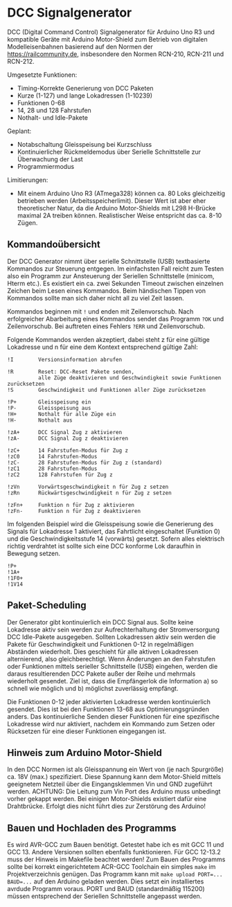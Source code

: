 # DCC Signalgenerator
DCC (Digital Command Control) Signalgenerator für Arduino Uno R3 und kompatible Geräte mit Arduino Motor-Shield zum Betrieb von digitalen Modelleisenbahnen basierend auf den Normen der https://railcommunity.de, insbesondere den Normen RCN-210, RCN-211 und RCN-212.

Umgesetzte Funktionen:
- Timing-Korrekte Generierung von DCC Paketen
- Kurze (1-127) und lange Lokadressen (1-10239)
- Funktionen 0-68
- 14, 28 und 128 Fahrstufen
- Nothalt- und Idle-Pakete

Geplant:
- Notabschaltung Gleisspeisung bei Kurzschluss
- Kontinuierlicher Rückmeldemodus über Serielle Schnittstelle zur Überwachung
  der Last
- Programmiermodus

Limitierungen:
- Mit einem Arduino Uno R3 (ATmega328) können ca. 80 Loks gleichzeitig betrieben werden (Arbeitsspeicherlimit). Dieser Wert ist aber eher theoretischer Natur, da die Arduino Motor-Shields mit L298 H-Brücke maximal 2A treiben können. Realistischer Weise entspricht das ca. 8-10 Zügen.

## Kommandoübersicht
Der DCC Generator nimmt über serielle Schnittstelle (USB) textbasierte
Kommandos zur Steuerung entgegen. Im einfachsten Fall reicht zum Testen also
ein Programm zur Ansteuerung der Seriellen Schnittstelle
(minicom, Hterm etc.). Es existiert ein ca. zwei Sekunden Timeout zwischen einzelnen Zeichen beim Lesen eines Kommandos. Beim händischen Tippen von Kommandos sollte man sich daher nicht all zu viel Zeit lassen.

Kommandos beginnen mit `!` und enden mit Zeilenvorschub.
Nach erfolgreicher Abarbeitung eines Kommandos sendet das Programm `?OK` und Zeilenvorschub.
Bei auftreten eines Fehlers `?ERR` und Zeilenvorschub.

Folgende Kommandos werden akzeptiert, dabei steht z für eine gültige Lokadresse und n für eine dem Kontext entsprechend gültige Zahl:

    !I        Versionsinformation abrufen

    !R        Reset: DCC-Reset Pakete senden,
              alle Züge deaktivieren und Geschwindigkeit sowie Funktionen zurücksetzen
    !S        Geschwindigkeit und Funktionen aller Züge zurücksetzen

    !P+       Gleisspeisung ein
    !P-       Gleisspeisung aus
    !H+       Nothalt für alle Züge ein
    !H-       Nothalt aus

    !zA+      DCC Signal Zug z aktivieren
    !zA-      DCC Signal Zug z deaktivieren

    !zC+      14 Fahrstufen-Modus für Zug z
    !zC0      14 Fahrstufen-Modus
    !zC-      28 Fahrstufen-Modus für Zug z (standard)
    !zC1      28 Fahrstufen-Modus
    !zC2      128 Fahrstufen für Zug z

    !zVn      Vorwärtsgeschwindigkeit n für Zug z setzen
    !zRn      Rückwärtsgeschwindigkeit n für Zug z setzen

    !zFn+     Funktion n für Zug z aktivieren
    !zFn-     Funktion n für Zug z deaktivieren

Im folgenden Beispiel wird die Gleisspeisung sowie die Generierung des Signals für Lokadresse 1 aktiviert, das Fahrtlicht eingeschaltet (Funktion 0) und die Geschwindigkeitsstufe 14 (vorwärts) gesetzt. Sofern alles elektrisch richtig verdrahtet ist sollte sich eine DCC konforme Lok daraufhin in Bewegung setzen.

    !P+
    !1A+
    !1F0+
    !1V14


## Paket-Scheduling
Der Generator gibt kontinuierlich ein DCC Signal aus. Sollte keine Lokadresse aktiv sein werden zur Aufrechterhaltung der Stromversorgung DCC Idle-Pakete ausgegeben. Sollten Lokadressen aktiv sein werden die Pakete für Geschwindigkeit und Funktionen 0-12 in regelmäßigen Abständen wiederholt. Dies geschieht für alle aktiven Lokadressen alternierend, also gleichberechtigt. Wenn Änderungen an den Fahrstufen oder Funktionen mittels serieller Schnittstelle (USB) eingehen, werden die daraus resultierenden DCC Pakete außer der Reihe und mehrmals wiederholt gesendet. Ziel ist, dass die Empfängerlok die Information a) so schnell wie möglich und b) möglichst zuverlässig empfängt.

Die Funktionen 0-12 jeder aktivierten Lokadresse werden kontinuierlich gesendet. Dies ist bei den Funktionen 13-68 aus Optimierungsgründen anders. Das kontinuierliche Senden dieser Funktionen für eine spezifische Lokadresse wird nur aktiviert, nachdem ein Kommando zum Setzen oder Rücksetzen für eine dieser Funktionen eingegangen ist.


## Hinweis zum Arduino Motor-Shield
In den DCC Normen ist als Gleisspannung ein Wert von (je nach Spurgröße) ca. 18V (max.) spezifiziert. Diese Spannung kann dem Motor-Shield mittels geeignetem Netzteil über die Eingangsklemmen Vin und GND zugeführt werden. ACHTUNG: Die Leitung zum Vin Port des Arduino muss unbedingt vorher gekappt werden. Bei einigen Motor-Shields existiert dafür eine Drahtbrücke. Erfolgt dies nicht führt dies zur Zerstörung des Arduino!


## Bauen und Hochladen des Programms
Es wird AVR-GCC zum Bauen benötigt. Getestet habe ich es mit GCC 11 und
GCC 13. Andere Versionen sollten ebenfalls funktionieren. Für GCC 12-13.2
muss der Hinweis im Makefile beachtet werden! Zum Bauen des Programms sollte
bei korrekt eingerichtetem ACR-GCC Toolchain ein simples `make` im
Projektverzeichnis genügen. Das Programm kann mit `make upload PORT=... BAUD=...`
auf den Arduino geladen werden. Dies setzt ein installiertes avrdude Programm
voraus. PORT und BAUD (standardmäßig 115200) müssen entsprechend der Seriellen
Schnittstelle angepasst werden.
